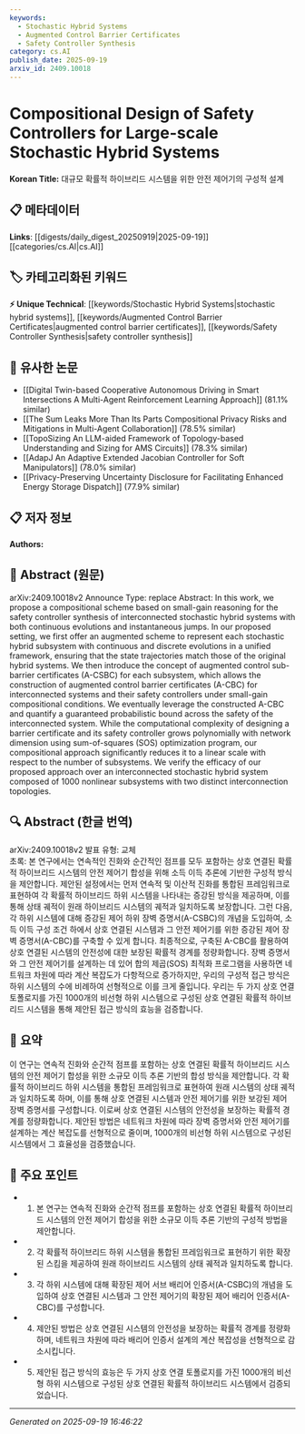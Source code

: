 ```yaml
---
keywords:
  - Stochastic Hybrid Systems
  - Augmented Control Barrier Certificates
  - Safety Controller Synthesis
category: cs.AI
publish_date: 2025-09-19
arxiv_id: 2409.10018
---
```


<!-- KEYWORD_LINKING_METADATA:
{
  "processed_timestamp": "2025-09-22 21:51:55.505831",
  "vocabulary_version": "1.0",
  "selected_keywords": [
    "Stochastic Hybrid Systems",
    "Augmented Control Barrier Certificates",
    "Safety Controller Synthesis"
  ],
  "rejected_keywords": [
    "Sum-of-Squares Optimization"
  ],
  "similarity_scores": {
    "Stochastic Hybrid Systems": 0.78,
    "Augmented Control Barrier Certificates": 0.7,
    "Safety Controller Synthesis": 0.72
  },
  "extraction_method": "AI_prompt_based",
  "budget_applied": true
}
-->


# Compositional Design of Safety Controllers for Large-scale Stochastic Hybrid Systems

**Korean Title:** 대규모 확률적 하이브리드 시스템을 위한 안전 제어기의 구성적 설계

## 📋 메타데이터

**Links**: [[digests/daily_digest_20250919|2025-09-19]]   [[categories/cs.AI|cs.AI]]

## 🏷️ 카테고리화된 키워드
**⚡ Unique Technical**: [[keywords/Stochastic Hybrid Systems|stochastic hybrid systems]], [[keywords/Augmented Control Barrier Certificates|augmented control barrier certificates]], [[keywords/Safety Controller Synthesis|safety controller synthesis]]

## 🔗 유사한 논문
- [[Digital Twin-based Cooperative Autonomous Driving in Smart Intersections A Multi-Agent Reinforcement Learning Approach]] (81.1% similar)
- [[The Sum Leaks More Than Its Parts Compositional Privacy Risks and Mitigations in Multi-Agent Collaboration]] (78.5% similar)
- [[TopoSizing An LLM-aided Framework of Topology-based Understanding and Sizing for AMS Circuits]] (78.3% similar)
- [[AdapJ An Adaptive Extended Jacobian Controller for Soft Manipulators]] (78.0% similar)
- [[Privacy-Preserving Uncertainty Disclosure for Facilitating Enhanced Energy Storage Dispatch]] (77.9% similar)

## 📋 저자 정보

**Authors:** 

## 📄 Abstract (원문)

arXiv:2409.10018v2 Announce Type: replace 
Abstract: In this work, we propose a compositional scheme based on small-gain reasoning for the safety controller synthesis of interconnected stochastic hybrid systems with both continuous evolutions and instantaneous jumps. In our proposed setting, we first offer an augmented scheme to represent each stochastic hybrid subsystem with continuous and discrete evolutions in a unified framework, ensuring that the state trajectories match those of the original hybrid systems. We then introduce the concept of augmented control sub-barrier certificates (A-CSBC) for each subsystem, which allows the construction of augmented control barrier certificates (A-CBC) for interconnected systems and their safety controllers under small-gain compositional conditions. We eventually leverage the constructed A-CBC and quantify a guaranteed probabilistic bound across the safety of the interconnected system. While the computational complexity of designing a barrier certificate and its safety controller grows polynomially with network dimension using sum-of-squares (SOS) optimization program, our compositional approach significantly reduces it to a linear scale with respect to the number of subsystems. We verify the efficacy of our proposed approach over an interconnected stochastic hybrid system composed of 1000 nonlinear subsystems with two distinct interconnection topologies.

## 🔍 Abstract (한글 번역)

arXiv:2409.10018v2 발표 유형: 교체  
초록: 본 연구에서는 연속적인 진화와 순간적인 점프를 모두 포함하는 상호 연결된 확률적 하이브리드 시스템의 안전 제어기 합성을 위해 소득 이득 추론에 기반한 구성적 방식을 제안합니다. 제안된 설정에서는 먼저 연속적 및 이산적 진화를 통합된 프레임워크로 표현하여 각 확률적 하이브리드 하위 시스템을 나타내는 증강된 방식을 제공하며, 이를 통해 상태 궤적이 원래 하이브리드 시스템의 궤적과 일치하도록 보장합니다. 그런 다음, 각 하위 시스템에 대해 증강된 제어 하위 장벽 증명서(A-CSBC)의 개념을 도입하여, 소득 이득 구성 조건 하에서 상호 연결된 시스템과 그 안전 제어기를 위한 증강된 제어 장벽 증명서(A-CBC)를 구축할 수 있게 합니다. 최종적으로, 구축된 A-CBC를 활용하여 상호 연결된 시스템의 안전성에 대한 보장된 확률적 경계를 정량화합니다. 장벽 증명서와 그 안전 제어기를 설계하는 데 있어 합의 제곱(SOS) 최적화 프로그램을 사용하면 네트워크 차원에 따라 계산 복잡도가 다항적으로 증가하지만, 우리의 구성적 접근 방식은 하위 시스템의 수에 비례하여 선형적으로 이를 크게 줄입니다. 우리는 두 가지 상호 연결 토폴로지를 가진 1000개의 비선형 하위 시스템으로 구성된 상호 연결된 확률적 하이브리드 시스템을 통해 제안된 접근 방식의 효능을 검증합니다.

## 📝 요약

이 연구는 연속적 진화와 순간적 점프를 포함하는 상호 연결된 확률적 하이브리드 시스템의 안전 제어기 합성을 위한 소규모 이득 추론 기반의 합성 방식을 제안합니다. 각 확률적 하이브리드 하위 시스템을 통합된 프레임워크로 표현하여 원래 시스템의 상태 궤적과 일치하도록 하며, 이를 통해 상호 연결된 시스템과 안전 제어기를 위한 보강된 제어 장벽 증명서를 구성합니다. 이로써 상호 연결된 시스템의 안전성을 보장하는 확률적 경계를 정량화합니다. 제안된 방법은 네트워크 차원에 따라 장벽 증명서와 안전 제어기를 설계하는 계산 복잡도를 선형적으로 줄이며, 1000개의 비선형 하위 시스템으로 구성된 시스템에서 그 효율성을 검증했습니다.

## 🎯 주요 포인트

- 1. 본 연구는 연속적 진화와 순간적 점프를 포함하는 상호 연결된 확률적 하이브리드 시스템의 안전 제어기 합성을 위한 소규모 이득 추론 기반의 구성적 방법을 제안합니다.

- 2. 각 확률적 하이브리드 하위 시스템을 통합된 프레임워크로 표현하기 위한 확장된 스킴을 제공하여 원래 하이브리드 시스템의 상태 궤적과 일치하도록 합니다.

- 3. 각 하위 시스템에 대해 확장된 제어 서브 배리어 인증서(A-CSBC)의 개념을 도입하여 상호 연결된 시스템과 그 안전 제어기의 확장된 제어 배리어 인증서(A-CBC)를 구성합니다.

- 4. 제안된 방법은 상호 연결된 시스템의 안전성을 보장하는 확률적 경계를 정량화하며, 네트워크 차원에 따라 배리어 인증서 설계의 계산 복잡성을 선형적으로 감소시킵니다.

- 5. 제안된 접근 방식의 효능은 두 가지 상호 연결 토폴로지를 가진 1000개의 비선형 하위 시스템으로 구성된 상호 연결된 확률적 하이브리드 시스템에서 검증되었습니다.

---

*Generated on 2025-09-19 16:46:22*